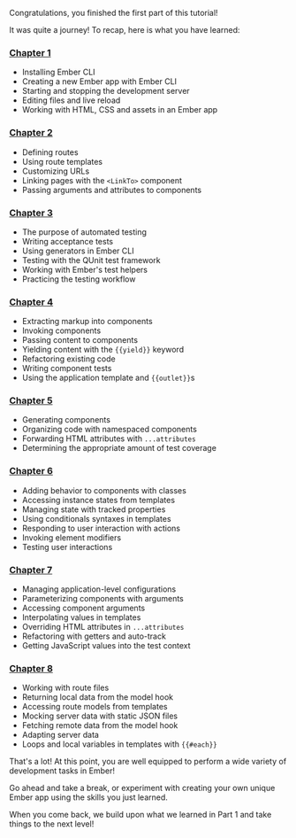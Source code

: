 <!-- Heads up! This is a generated file, do not edit directly. You can find the source at https://github.com/ember-learn/super-rentals-tutorial/blob/master/scr/chapters/part-1/recap.md -->

Congratulations, you finished the first part of this tutorial!

It was quite a journey! To recap, here is what you have learned:

<!-- Using ### [Chapter 1](../orientation/) triggers some sort of rendering bug -->

<h3><a href="../orientation/">Chapter 1</a></h3>

- Installing Ember CLI
- Creating a new Ember app with Ember CLI
- Starting and stopping the development server
- Editing files and live reload
- Working with HTML, CSS and assets in an Ember app

<h3><a href="../building-pages/">Chapter 2</a></h3>

- Defining routes
- Using route templates
- Customizing URLs
- Linking pages with the `<LinkTo>` component
- Passing arguments and attributes to components

<h3><a href="../automated-testing/">Chapter 3</a></h3>

- The purpose of automated testing
- Writing acceptance tests
- Using generators in Ember CLI
- Testing with the QUnit test framework
- Working with Ember's test helpers
- Practicing the testing workflow

<h3><a href="../component-basics/">Chapter 4</a></h3>

- Extracting markup into components
- Invoking components
- Passing content to components
- Yielding content with the `{{yield}}` keyword
- Refactoring existing code
- Writing component tests
- Using the application template and `{{outlet}}`s

<h3><a href="../more-about-components/">Chapter 5</a></h3>

- Generating components
- Organizing code with namespaced components
- Forwarding HTML attributes with `...attributes`
- Determining the appropriate amount of test coverage

<h3><a href="../interactive-components/">Chapter 6</a></h3>

- Adding behavior to components with classes
- Accessing instance states from templates
- Managing state with tracked properties
- Using conditionals syntaxes in templates
- Responding to user interaction with actions
- Invoking element modifiers
- Testing user interactions

<h3><a href="../reusable-components/">Chapter 7</a></h3>

- Managing application-level configurations
- Parameterizing components with arguments
- Accessing component arguments
- Interpolating values in templates
- Overriding HTML attributes in `...attributes`
- Refactoring with getters and auto-track
- Getting JavaScript values into the test context

<h3><a href="../working-with-data/">Chapter 8</a></h3>

- Working with route files
- Returning local data from the model hook
- Accessing route models from templates
- Mocking server data with static JSON files
- Fetching remote data from the model hook
- Adapting server data
- Loops and local variables in templates with `{{#each}}`

That's a lot! At this point, you are well equipped to perform a wide variety of development tasks in Ember!

Go ahead and take a break, or experiment with creating your own unique Ember app using the skills you just learned.

When you come back, we build upon what we learned in Part 1 and take things to the next level!
